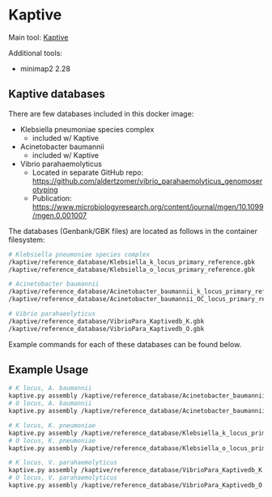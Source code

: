 # Kaptive

Main tool: [Kaptive](https://github.com/klebgenomics/Kaptive)

Additional tools:
- minimap2 2.28

## Kaptive databases

There are few databases included in this docker image:

- Klebsiella pneumoniae species complex
  - included w/ Kaptive
- Acinetobacter baumannii
  - included w/ Kaptive
- Vibrio parahaemolyticus
  - Located in separate GitHub repo: https://github.com/aldertzomer/vibrio_parahaemolyticus_genomoserotyping
  - Publication: https://www.microbiologyresearch.org/content/journal/mgen/10.1099/mgen.0.001007

The databases (Genbank/GBK files) are located as follows in the container filesystem:

```bash
# Klebsiella pneumoniae species complex
/kaptive/reference_database/Klebsiella_k_locus_primary_reference.gbk
/kaptive/reference_database/Klebsiella_o_locus_primary_reference.gbk

# Acinetobacter baumannii
/kaptive/reference_database/Acinetobacter_baumannii_k_locus_primary_reference.gbk
/kaptive/reference_database/Acinetobacter_baumannii_OC_locus_primary_reference.gbk

# Vibrio parahaeolyticus
/kaptive/reference_database/VibrioPara_Kaptivedb_K.gbk
/kaptive/reference_database/VibrioPara_Kaptivedb_O.gbk
```

Example commands for each of these databases can be found below.

## Example Usage

```bash
# K locus, A. baumannii
kaptive.py assembly /kaptive/reference_database/Acinetobacter_baumannii_k_locus_primary_reference.gbk assembly.fasta -o outfile.txt
# O locus, A. baumannii
kaptive.py assembly /kaptive/reference_database/Acinetobacter_baumannii_OC_locus_primary_reference.gbk assembly.fasta -o outfile.txt

# K locus, K. pneumoniae
kaptive.py assembly /kaptive/reference_database/Klebsiella_k_locus_primary_reference.gbk assembly.fasta -o outfile.txt
# O locus, K. pneumoniae
kaptive.py assembly /kaptive/reference_database/Klebsiella_o_locus_primary_reference.gbk assembly.fasta -o outfile.txt

# K locus, V. parahaemolyticus
kaptive.py assembly /kaptive/reference_database/VibrioPara_Kaptivedb_K.gbk assembly.fasta -o outfile.txt
# O locus, V. parahaemolyticus
kaptive.py assembly /kaptive/reference_database/VibrioPara_Kaptivedb_O.gbk assembly.fasta -o outfile.txt
```
